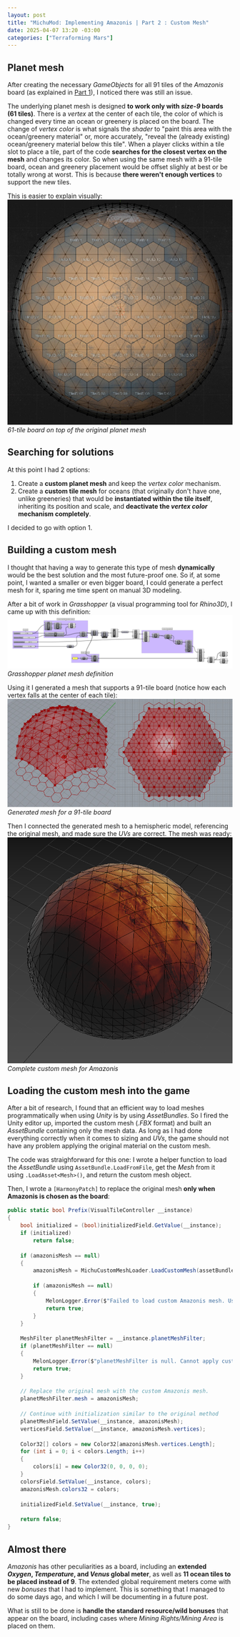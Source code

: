 ```yaml
---
layout: post
title: "MichuMod: Implementing Amazonis | Part 2 : Custom Mesh"
date: 2025-04-07 13:20 -03:00
categories: ["Terraforming Mars"]
---
```


## Planet mesh

After creating the necessary *GameObjects* for all 91 tiles of the *Amazonis* board (as explained in [Part 1](https://michumod.dev/terraforming%20mars/2025/03/21/terraforming-mars-implementing-amazonis)), I noticed there was still an issue.

The underlying planet mesh is designed **to work only with *size-9* boards (61 tiles)**. There is a *vertex* at the center of each tile, the color of which is changed every time an ocean or greenery is placed on the board. The change of *vertex color* is what signals the *shader* to "paint this area with the ocean/greenery material" or, more accurately, "reveal the (already existing) ocean/greenery material below this tile". When a player clicks within a tile slot to place a tile, part of the code **searches for the closest vertex on the mesh** and changes its color. So when using the same mesh with a 91-tile board, ocean and greenery placement would be offset slighly at best or be totally wrong at worst. This is because **there weren't enough vertices** to support the new tiles.

This is easier to explain visually:
![Mesh Vertex Grid](/assets/images/planet-mesh-vertices.jpg)
*61-tile board on top of the original planet mesh*

## Searching for solutions

At this point I had 2 options:

1. Create a **custom planet mesh** and keep the *vertex color* mechanism.
2. Create a **custom tile mesh** for oceans (that originally don't have one, unlike greeneries) that would be **instantiated within the tile itself**, inheriting its position and scale, and **deactivate the *vertex color* mechanism completely**.

I decided to go with option 1.

## Building a custom mesh

I thought that having a way to generate this type of mesh **dynamically** would be the best solution and the most future-proof one. So if, at some point, I wanted a smaller or even bigger board, I could generate a perfect mesh for it, sparing me time spent on manual 3D modeling.

After a bit of work in *Grasshopper* (a visual programming tool for *Rhino3D*), I came up with this definition:
![Grasshopper planet mesh definition](/assets/images/gh-custom-mesh-definition.png)
*Grasshopper planet mesh definition*

Using it I generated a mesh that supports a 91-tile board (notice how each vertex falls at the center of each tile):
![Grasshopper planet mesh definition](/assets/images/gh-custom-mesh-result.jpg)
*Generated mesh for a 91-tile board*

Then I connected the generated mesh to a hemispheric model, referencing the original mesh, and made sure the *UVs* are correct. The mesh was ready:
![Complete custom mesh for Amazonis](/assets/images/amazonis-custom-mesh-complete.png)
*Complete custom mesh for Amazonis*

## Loading the custom mesh into the game

After a bit of research, I found that an efficient way to load meshes programmatically when using *Unity* is by using *AssetBundles*. So I fired the Unity editor up, imported the custom mesh (*.FBX* format) and built an *AssetBundle* containing only the mesh data. As long as I had done everything correctly when it comes to sizing and *UVs*, the game should not have any problem applying the original material on the custom mesh.

The code was straighforward for this one: I wrote a helper function to load the *AssetBundle* using `AssetBundle.LoadFromFile`, get the *Mesh* from it using `.LoadAsset<Mesh>()`, and return the custom mesh object.

Then, I wrote a `[HarmonyPatch]` to replace the original mesh **only when Amazonis is chosen as the board**:

```csharp
public static bool Prefix(VisualTileController __instance)
{
    bool initialized = (bool)initializedField.GetValue(__instance);
    if (initialized)
        return false;

    if (amazonisMesh == null)
    {
        amazonisMesh = MichuCustomMeshLoader.LoadCustomMesh(assetBundlePath);

        if (amazonisMesh == null)
        {
            MelonLogger.Error($"Failed to load custom Amazonis mesh. Using original mesh instead");
            return true;
        }
    }

    MeshFilter planetMeshFilter = __instance.planetMeshFilter;
    if (planetMeshFilter == null)
    {
        MelonLogger.Error($"planetMeshFilter is null. Cannot apply custom Amazonis mesh.");
        return true;
    }

    // Replace the original mesh with the custom Amazonis mesh.
    planetMeshFilter.mesh = amazonisMesh;

    // Continue with initialization similar to the original method
    planetMeshField.SetValue(__instance, amazonisMesh);
    verticesField.SetValue(__instance, amazonisMesh.vertices);

    Color32[] colors = new Color32[amazonisMesh.vertices.Length];
    for (int i = 0; i < colors.Length; i++)
    {
        colors[i] = new Color32(0, 0, 0, 0);
    }
    colorsField.SetValue(__instance, colors);
    amazonisMesh.colors32 = colors;

    initializedField.SetValue(__instance, true);

    return false;
}
```

## Almost there

*Amazonis* has other peculiarities as a board, including an **extended *Oxygen*, *Temperature*, and *Venus* global meter**, as well as **11 ocean tiles to be placed instead of 9**. The extended global requirement meters come with new *bonuses* that I had to implement. This is something that I managed to do some days ago, and which I will be documenting in a future post.

What is still to be done is **handle the standard resource/wild bonuses** that appear on the board, including cases where *Mining Rights/Mining Area* is placed on them.
